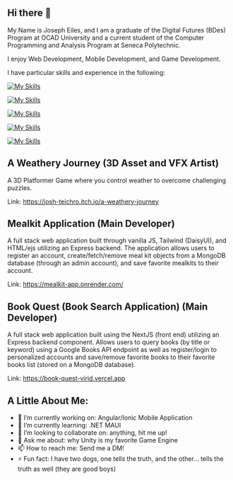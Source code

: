 ## Hi there 👋

My Name is Joseph Eiles, and I am a graduate of the Digital Futures (BDes) Program at OCAD University and a current student of the Computer Programming and Analysis Program at Seneca Polytechnic.

I enjoy Web Development, Mobile Development, and Game Development.

I have particular skills and experience in the following:

[![My Skills](https://skillicons.dev/icons?i=c,cs,cpp,js,java,py,ts)](https://skillicons.dev)

[![My Skills](https://skillicons.dev/icons?i=angular,nextjs,react,express,nodejs)](https://skillicons.dev)

[![My Skills](https://skillicons.dev/icons?i=html,css,tailwind,bootstrap)](https://skillicons.dev)

[![My Skills](https://skillicons.dev/icons?i=azure,dotnet)](https://skillicons.dev)

[![My Skills](https://skillicons.dev/icons?i=blender,unity)](https://skillicons.dev)

## A Weathery Journey (3D Asset and VFX Artist)

A 3D Platformer Game where you control weather to overcome challenging puzzles.

Link: https://josh-teichro.itch.io/a-weathery-journey

## Mealkit Application (Main Developer)

A full stack web application built through vanilla JS, Tailwind (DaisyUI), and HTML/ejs utilizing an Express backend. The application allows users to register an account, create/fetch/remove meal kit objects from a MongoDB database (through an admin account), and save favorite mealkits to their account.

Link: https://mealkit-app.onrender.com/

## Book Quest (Book Search Application) (Main Developer)

A full stack web application built using the NextJS (front end) utilizing an Express backend component. Allows users to query books (by title or keyword) using a Google Books API endpoint as well as register/login to personalized accounts and save/remove favorite books to their favorite books list (stored on a MongoDB database). 

Link: https://book-quest-virid.vercel.app

## A Little About Me:
- 🔭 I’m currently working on: Angular/Ionic Mobile Application
- 🌱 I’m currently learning: .NET MAUI
- 👯 I’m looking to collaborate on: anything, hit me up!
- 💬 Ask me about: why Unity is my favorite Game Engine
- 📫 How to reach me: Send me a DM!
- ⚡ Fun fact: I have two dogs, one tells the truth, and the other... tells the truth as well (they are good boys)
